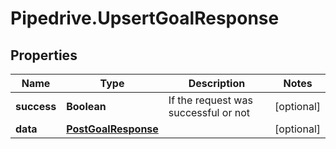 # Pipedrive.UpsertGoalResponse

## Properties

Name | Type | Description | Notes
------------ | ------------- | ------------- | -------------
**success** | **Boolean** | If the request was successful or not | [optional] 
**data** | [**PostGoalResponse**](PostGoalResponse.md) |  | [optional] 


